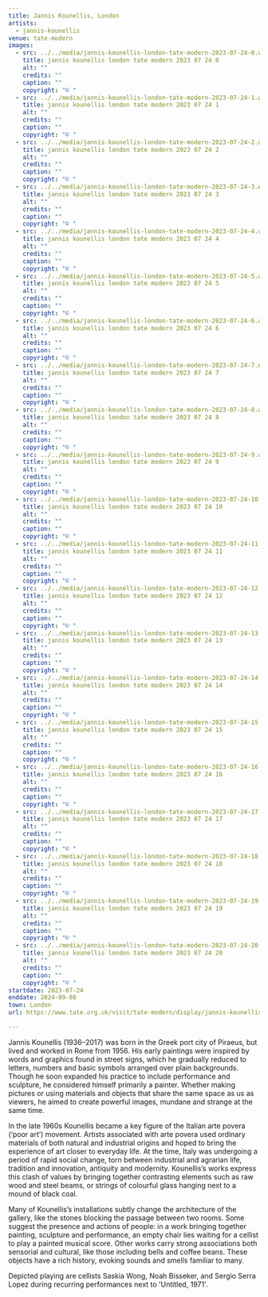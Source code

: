 ```yaml
---
title: Jannis Kounellis, London
artists:
  - jannis-kounellis
venue: tate-modern
images:
  - src: ../../media/jannis-kounellis-london-tate-modern-2023-07-24-0.webp
    title: jannis kounellis london tate modern 2023 07 24 0
    alt: ""
    credits: ""
    caption: ""
    copyright: "© "
  - src: ../../media/jannis-kounellis-london-tate-modern-2023-07-24-1.webp
    title: jannis kounellis london tate modern 2023 07 24 1
    alt: ""
    credits: ""
    caption: ""
    copyright: "© "
  - src: ../../media/jannis-kounellis-london-tate-modern-2023-07-24-2.webp
    title: jannis kounellis london tate modern 2023 07 24 2
    alt: ""
    credits: ""
    caption: ""
    copyright: "© "
  - src: ../../media/jannis-kounellis-london-tate-modern-2023-07-24-3.webp
    title: jannis kounellis london tate modern 2023 07 24 3
    alt: ""
    credits: ""
    caption: ""
    copyright: "© "
  - src: ../../media/jannis-kounellis-london-tate-modern-2023-07-24-4.webp
    title: jannis kounellis london tate modern 2023 07 24 4
    alt: ""
    credits: ""
    caption: ""
    copyright: "© "
  - src: ../../media/jannis-kounellis-london-tate-modern-2023-07-24-5.webp
    title: jannis kounellis london tate modern 2023 07 24 5
    alt: ""
    credits: ""
    caption: ""
    copyright: "© "
  - src: ../../media/jannis-kounellis-london-tate-modern-2023-07-24-6.webp
    title: jannis kounellis london tate modern 2023 07 24 6
    alt: ""
    credits: ""
    caption: ""
    copyright: "© "
  - src: ../../media/jannis-kounellis-london-tate-modern-2023-07-24-7.webp
    title: jannis kounellis london tate modern 2023 07 24 7
    alt: ""
    credits: ""
    caption: ""
    copyright: "© "
  - src: ../../media/jannis-kounellis-london-tate-modern-2023-07-24-8.webp
    title: jannis kounellis london tate modern 2023 07 24 8
    alt: ""
    credits: ""
    caption: ""
    copyright: "© "
  - src: ../../media/jannis-kounellis-london-tate-modern-2023-07-24-9.webp
    title: jannis kounellis london tate modern 2023 07 24 9
    alt: ""
    credits: ""
    caption: ""
    copyright: "© "
  - src: ../../media/jannis-kounellis-london-tate-modern-2023-07-24-10.webp
    title: jannis kounellis london tate modern 2023 07 24 10
    alt: ""
    credits: ""
    caption: ""
    copyright: "© "
  - src: ../../media/jannis-kounellis-london-tate-modern-2023-07-24-11.webp
    title: jannis kounellis london tate modern 2023 07 24 11
    alt: ""
    credits: ""
    caption: ""
    copyright: "© "
  - src: ../../media/jannis-kounellis-london-tate-modern-2023-07-24-12.webp
    title: jannis kounellis london tate modern 2023 07 24 12
    alt: ""
    credits: ""
    caption: ""
    copyright: "© "
  - src: ../../media/jannis-kounellis-london-tate-modern-2023-07-24-13.webp
    title: jannis kounellis london tate modern 2023 07 24 13
    alt: ""
    credits: ""
    caption: ""
    copyright: "© "
  - src: ../../media/jannis-kounellis-london-tate-modern-2023-07-24-14.webp
    title: jannis kounellis london tate modern 2023 07 24 14
    alt: ""
    credits: ""
    caption: ""
    copyright: "© "
  - src: ../../media/jannis-kounellis-london-tate-modern-2023-07-24-15.webp
    title: jannis kounellis london tate modern 2023 07 24 15
    alt: ""
    credits: ""
    caption: ""
    copyright: "© "
  - src: ../../media/jannis-kounellis-london-tate-modern-2023-07-24-16.webp
    title: jannis kounellis london tate modern 2023 07 24 16
    alt: ""
    credits: ""
    caption: ""
    copyright: "© "
  - src: ../../media/jannis-kounellis-london-tate-modern-2023-07-24-17.webp
    title: jannis kounellis london tate modern 2023 07 24 17
    alt: ""
    credits: ""
    caption: ""
    copyright: "© "
  - src: ../../media/jannis-kounellis-london-tate-modern-2023-07-24-18.webp
    title: jannis kounellis london tate modern 2023 07 24 18
    alt: ""
    credits: ""
    caption: ""
    copyright: "© "
  - src: ../../media/jannis-kounellis-london-tate-modern-2023-07-24-19.webp
    title: jannis kounellis london tate modern 2023 07 24 19
    alt: ""
    credits: ""
    caption: ""
    copyright: "© "
  - src: ../../media/jannis-kounellis-london-tate-modern-2023-07-24-20.webp
    title: jannis kounellis london tate modern 2023 07 24 20
    alt: ""
    credits: ""
    caption: ""
    copyright: "© "
startdate: 2023-07-24
enddate: 2024-09-08
town: London
url: https://www.tate.org.uk/visit/tate-modern/display/jannis-kounellis

---
```


Jannis Kounellis (1936–2017) was born in the Greek port city of Piraeus, but lived and worked in Rome from 1956. His early paintings were inspired by words and graphics found in street signs, which he gradually reduced to letters, numbers and basic symbols arranged over plain backgrounds. Though he soon expanded his practice to include performance and sculpture, he considered himself primarily a painter. Whether making pictures or using materials and objects that share the same space as us as viewers, he aimed to create powerful images, mundane and strange at the same time.

In the late 1960s Kounellis became a key figure of the Italian arte povera (‘poor art’) movement. Artists associated with arte povera used ordinary materials of both natural and industrial origins and hoped to bring the experience of art closer to everyday life. At the time, Italy was undergoing a period of rapid social change, torn between industrial and agrarian life, tradition and innovation, antiquity and modernity. Kounellis’s works express this clash of values by bringing together contrasting elements such as raw wood and steel beams, or strings of colourful glass hanging next to a mound of black coal.

Many of Kounellis’s installations subtly change the architecture of the gallery, like the stones blocking the passage between two rooms. Some suggest the presence and actions of people: in a work bringing together painting, sculpture and performance, an empty chair lies waiting for a cellist to play a painted musical score. Other works carry strong associations both sensorial and cultural, like those including bells and coffee beans. These objects have a rich history, evoking sounds and smells familiar to many.

Depicted playing are cellists Saskia Wong, Noah Bisseker, and Sergio Serra Lopez during recurring performances next to 'Untitled, 1971'.
